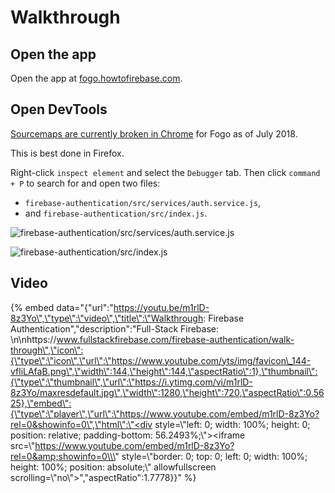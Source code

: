 # Walkthrough

## Open the app

Open the app at [fogo.howtofirebase.com](https://fogo.howtofirebase.com/).

## Open DevTools

[Sourcemaps are currently broken in Chrome](https://github.com/webpack/webpack/issues/3165) for Fogo as of July 2018.

This is best done in Firefox.

Right-click `inspect element` and select the `Debugger` tab. Then click `command + P` to search for and open two files:

* `firebase-authentication/src/services/auth.service.js`,
* and `firebase-authentication/src/index.js`.

![firebase-authentication/src/services/auth.service.js](https://goo.gl/KJ2RgR)

![firebase-authentication/src/index.js](https://goo.gl/KJ2RgR)

## Video

{% embed data="{\"url\":\"https://youtu.be/m1rlD-8z3Yo\",\"type\":\"video\",\"title\":\"Walkthrough: Firebase Authentication\",\"description\":\"Full-Stack Firebase: \\n\\nhttps://www.fullstackfirebase.com/firebase-authentication/walk-through\",\"icon\":{\"type\":\"icon\",\"url\":\"https://www.youtube.com/yts/img/favicon\_144-vfliLAfaB.png\",\"width\":144,\"height\":144,\"aspectRatio\":1},\"thumbnail\":{\"type\":\"thumbnail\",\"url\":\"https://i.ytimg.com/vi/m1rlD-8z3Yo/maxresdefault.jpg\",\"width\":1280,\"height\":720,\"aspectRatio\":0.5625},\"embed\":{\"type\":\"player\",\"url\":\"https://www.youtube.com/embed/m1rlD-8z3Yo?rel=0&showinfo=0\",\"html\":\"<div style=\\\"left: 0; width: 100%; height: 0; position: relative; padding-bottom: 56.2493%;\\\"><iframe src=\\\"https://www.youtube.com/embed/m1rlD-8z3Yo?rel=0&amp;showinfo=0\\\" style=\\\"border: 0; top: 0; left: 0; width: 100%; height: 100%; position: absolute;\\\" allowfullscreen scrolling=\\\"no\\\"></iframe></div>\",\"aspectRatio\":1.7778}}" %}

